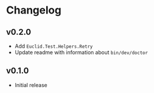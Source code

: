 # Changelog

## v0.2.0

- Add `Euclid.Test.Helpers.Retry`
- Update readme with information about `bin/dev/doctor`


## v0.1.0

- Initial release

